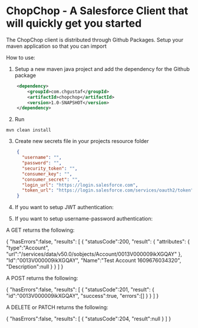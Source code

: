 

# ChopChop - A Salesforce Client that will quickly get you started

The ChopChop client is distributed through Github Packages. Setup your maven application so that 
you can import 


How to use:

1. Setup a new maven java project and add the dependency for the Github package 
```XML
    <dependency>
        <groupId>com.chgustaf</groupId>
        <artifactId>chopchop</artifactId>
        <version>1.0-SNAPSHOT</version>
    </dependency>
```
2. Run
```
mvn clean install
```

3. Create new secrets file in your projects resource folder
```json
    {
      "username": "",
      "password": "",
      "security_token": "",
      "consumer_key": "",
      "consumer_secret": "",
      "login_url": "https://login.salesforce.com",
      "token_url": "https://login.salesforce.com/services/oauth2/token"
    }
```

4. If you want to setup JWT authentication:


5. If you want to setup username-password authentication:


A GET returns the following:

{
    "hasErrors":false,
    "results":
    [
        {
            "statusCode":200,
            "result":
            {
                "attributes":
                {
                    "type":"Account",
                    "url":"/services/data/v50.0/sobjects/Account/0013V000009ikXGQAY"
                },
                "Id":"0013V000009ikXGQAY",
                "Name":"Test Account 1609676034320",
                "Description":null
            }
        }
    ]
}

A POST returns the following:

{
    "hasErrors":false, 
    "results":
    [
        {
            "statusCode":201,
            "result":
            {
                "id":"0013V000009ikXGQAY",
                "success":true,
                "errors":[]
            }
        }
    ]
}

A DELETE or PATCH returns the following:

{
    "hasErrors":false,
    "results":
    [
        {
            "statusCode":204,
            "result":null
        }
    ]
}


